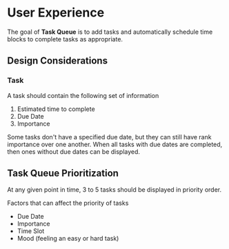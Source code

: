 # User Experience

The goal of **Task Queue** is to add tasks and automatically schedule time blocks to complete tasks as appropriate.

## Design Considerations

### Task 

A task should contain the following set of information

1. Estimated time to complete
2. Due Date
3. Importance

Some tasks don't have a specified due date, but they can still have rank importance over one another.
When all tasks with due dates are completed, then ones without due dates can be displayed.

## Task Queue Prioritization

At any given point in time, 3 to 5 tasks should be displayed in priority order.

Factors that can affect the priority of tasks
- Due Date
- Importance
- Time Slot
- Mood (feeling an easy or hard task)





